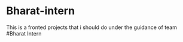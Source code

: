 # Bharat-intern
This is a fronted projects that i should do under the guidance of team #Bharat Intern 

